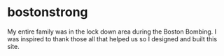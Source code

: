 bostonstrong
============

My entire family was in the lock down area during the Boston Bombing. I was inspired to thank those all that helped us so I designed and built this site.
